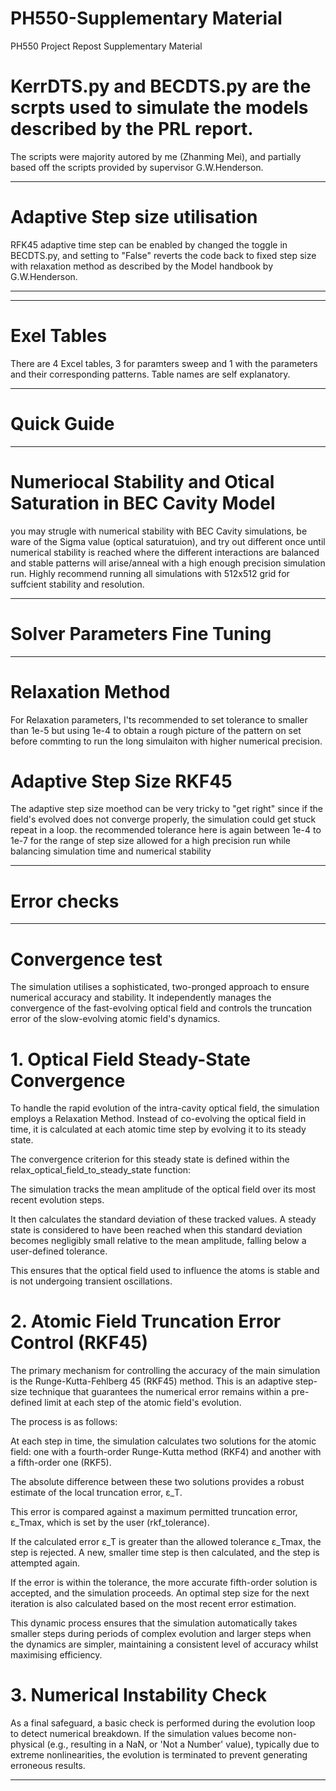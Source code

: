 # PH550-Supplementary Material
PH550 Project Repost Supplementary Material
# KerrDTS.py and BECDTS.py are the scrpts used to simulate the models described by the PRL report.
The scripts were majority autored by me (Zhanming Mei), and partially based off the scripts provided by supervisor G.W.Henderson.


--------------------------------------------------------------------------------------------
# Adaptive Step size utilisation

RFK45 adaptive time step can be enabled by changed the toggle in BECDTS.py, and setting to "False" reverts the code back
to fixed step size with relaxation method as described by the Model handbook by G.W.Henderson.

--------------------------------------------------------------------------------------------

--------------------------------------------------------------------------------------------
# Exel Tables

There are 4 Excel tables, 3 for paramters sweep and 1 with the parameters and their corresponding patterns.
Table names are self explanatory.

--------------------------------------------------------------------------------------------


# Quick Guide
--------------------------------------------------------------------------------------------
# Numeriocal Stability and Otical Saturation in BEC Cavity Model 

you may strugle with 
numerical stability with BEC Cavity simulations, be  ware of the Sigma value (optical saturatuion), and try out different once until 
numerical stability is reached where the different interactions are balanced and stable patterns will arise/anneal with a high enough precision 
simulation run. Highly recommend running all simulations with 512x512 grid for suffcient stability and resolution.

--------------------------------------------------------------------------------------------


# Solver Parameters Fine Tuning
--------------------------------------------------------------------------------------------
# Relaxation Method 

For Relaxation parameters, I'ts recommended to set tolerance to smaller than 1e-5 but using 1e-4 to obtain a rough picture of the pattern on set before commting to run the long 
simulaiton with higher numerical precision.
# Adaptive Step Size RKF45

The adaptive step size moethod can be very tricky to "get right" since if the field's evolved does not converge properly, the simulation could get stuck repeat in a loop.
the recommended tolerance here is again between 1e-4 to 1e-7 for the range of step size allowed for a high precision run while balancing simulation time and numerical stability

--------------------------------------------------------------------------------------------


# Error checks 
--------------------------------------------------------------------------------------------
# Convergence test
The simulation utilises a sophisticated, two-pronged approach to ensure numerical accuracy and stability. It independently manages the convergence of the fast-evolving optical field and controls the truncation error of the slow-evolving atomic field's dynamics.

# 1. Optical Field Steady-State Convergence

To handle the rapid evolution of the intra-cavity optical field, the simulation employs a Relaxation Method. Instead of co-evolving the optical field in time, it is calculated at each atomic time step by evolving it to its steady state.

The convergence criterion for this steady state is defined within the relax_optical_field_to_steady_state function:

The simulation tracks the mean amplitude of the optical field over its most recent evolution steps.

It then calculates the standard deviation of these tracked values. A steady state is considered to have been reached when this standard deviation becomes negligibly small relative to the mean amplitude, falling below a user-defined tolerance.

This ensures that the optical field used to influence the atoms is stable and is not undergoing transient oscillations.

# 2. Atomic Field Truncation Error Control (RKF45)

The primary mechanism for controlling the accuracy of the main simulation is the Runge-Kutta-Fehlberg 45 (RKF45) method. This is an adaptive step-size technique that guarantees the numerical error remains within a pre-defined limit at each step of the atomic field's evolution.

The process is as follows:

At each step in time, the simulation calculates two solutions for the atomic field: one with a fourth-order Runge-Kutta method (RKF4) and another with a fifth-order one (RKF5).

The absolute difference between these two solutions provides a robust estimate of the local truncation error, ε_T.

This error is compared against a maximum permitted truncation error, ε_Tmax, which is set by the user (rkf_tolerance).

If the calculated error ε_T is greater than the allowed tolerance ε_Tmax, the step is rejected. A new, smaller time step is then calculated, and the step is attempted again.

If the error is within the tolerance, the more accurate fifth-order solution is accepted, and the simulation proceeds. An optimal step size for the next iteration is also calculated based on the most recent error estimation.

This dynamic process ensures that the simulation automatically takes smaller steps during periods of complex evolution and larger steps when the dynamics are simpler, maintaining a consistent level of accuracy whilst maximising efficiency.

# 3. Numerical Instability Check

As a final safeguard, a basic check is performed during the evolution loop to detect numerical breakdown. If the simulation values become non-physical (e.g., resulting in a NaN, or 'Not a Number' value), typically due to extreme nonlinearities, the evolution is terminated to prevent generating erroneous results.

--------------------------------------------------------------------------------------------


